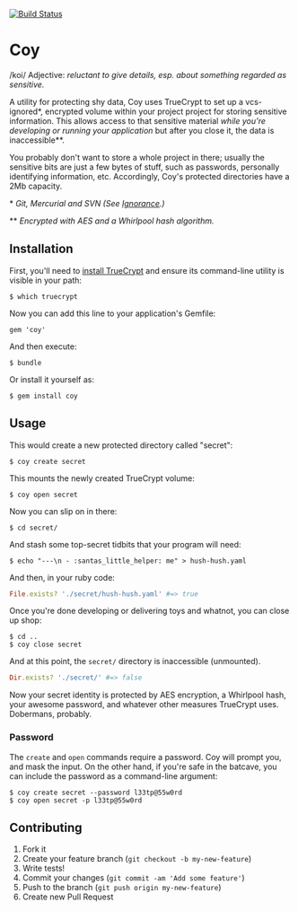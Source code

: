 [![Build Status](https://travis-ci.org/joelhelbling/coy.png)](https://travis-ci.org/joelhelbling/coy)

# Coy

/koi/ Adjective: *reluctant to give details, esp. about something regarded as
sensitive.*

A utility for protecting shy data, Coy uses TrueCrypt to set up a vcs-ignored\*,
encrypted volume within your project project for storing sensitive
information.  This allows access to that sensitive material _while
you're developing or running your application_ but after you close it,
the data is inaccessible\*\*.

You probably don't want to store a whole project in there; usually the
sensitive bits are just a few bytes of stuff, such as passwords, personally
identifying information, etc.  Accordingly, Coy's protected directories have
a 2Mb capacity.

\* _Git, Mercurial and SVN (See [Ignorance](http://github.com/joelhelbling/ignorance).)_

\*\* _Encrypted with AES and a Whirlpool hash algorithm._

## Installation

First, you'll need to [install TrueCrypt](http://www.truecrypt.org/downloads) and ensure
its command-line utility is visible in your path:

    $ which truecrypt

Now you can add this line to your application's Gemfile:

    gem 'coy'

And then execute:

    $ bundle

Or install it yourself as:

    $ gem install coy


## Usage

This would create a new protected directory called "secret":

    $ coy create secret

This mounts the newly created TrueCrypt volume:

    $ coy open secret

Now you can slip on in there:

    $ cd secret/

And stash some top-secret tidbits that your program will need:

    $ echo "---\n - :santas_little_helper: me" > hush-hush.yaml

And then, in your ruby code:

```ruby
File.exists? './secret/hush-hush.yaml' #=> true
```

Once you're done developing or delivering toys and whatnot, you can
close up shop:

```
$ cd ..
$ coy close secret
```

And at this point, the `secret/` directory is inaccessible (unmounted).

```ruby
Dir.exists? './secret/' #=> false
```

Now your secret identity is protected by AES encryption, a Whirlpool hash,
your awesome password, and whatever other measures TrueCrypt uses.  Dobermans,
probably.

### Password

The `create` and `open` commands require a password.  Coy will prompt you,
and mask the input.  On the other hand, if you're safe in the batcave, you
can include the password as a command-line argument:

    $ coy create secret --password l33tp@55w0rd
    $ coy open secret -p l33tp@55w0rd

## Contributing

1. Fork it
2. Create your feature branch (`git checkout -b my-new-feature`)
3. Write tests!
4. Commit your changes (`git commit -am 'Add some feature'`)
5. Push to the branch (`git push origin my-new-feature`)
6. Create new Pull Request

